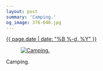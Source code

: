 ```yaml
---
layout: post
summary: 'Camping.'
og_image: 376-640.jpg
---
```


<p>
 <time>
  <a href="/376">
   {{ page.date | date: "%B %-d, %Y" }}
  </a>
 </time>
 <a href="/376">
  <figure data-taken="10/23/2014">
   <img alt="Camping." sizes="(min-width: 700px) 50vw, calc(100vw - 2rem)" src="{{ site.assets_url }}/376-320.jpg" srcset="{{ site.assets_url }}/376-640.jpg 640w, {{ site.assets_url }}/376-480.jpg 480w, {{ site.assets_url }}/376-320.jpg 320w, {{ site.assets_url }}/376-160.jpg 160w"/>
  </figure>
 </a>
 <span>
  Camping.
 </span>
</p>
